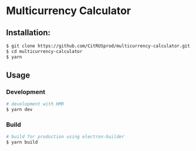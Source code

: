# Multicurrency Calculator

## Installation:

```bash
$ git clone https://github.com/CitRUSprod/multicurrency-calculator.git
$ cd multicurrency-calculator
$ yarn
```

## Usage

### Development

```bash
# development with HMR
$ yarn dev
```

### Build

```bash
# build for production using electron-builder
$ yarn build
```
